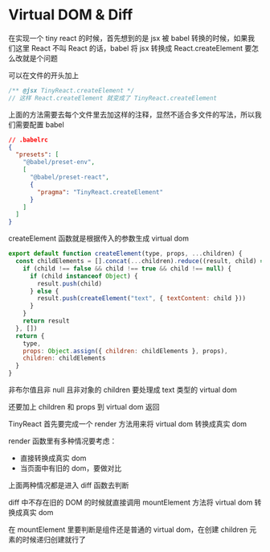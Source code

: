 # Virtual DOM & Diff

在实现一个 tiny react 的时候，首先想到的是 jsx 被 babel 转换的时候，如果我们这里 React 不叫 React 的话，babel 将 jsx 转换成 React.createElement 要怎么改就是个问题

可以在文件的开头加上

```js
/** @jsx TinyReact.createElement */
// 这样 React.createElement 就变成了 TinyReact.createElement
```

上面的方法需要去每个文件里去加这样的注释，显然不适合多文件的写法，所以我们需要配置 babel

```json
// .babelrc
{
  "presets": [
    "@babel/preset-env",
    [
      "@babel/preset-react",
      {
        "pragma": "TinyReact.createElement"
      }
    ]
  ]
}
```

createElement 函数就是根据传入的参数生成 virtual dom

```js
export default function createElement(type, props, ...children) {
  const childElements = [].concat(...children).reduce((result, child) => {
    if (child !== false && child !== true && child !== null) {
      if (child instanceof Object) {
        result.push(child)
      } else {
        result.push(createElement("text", { textContent: child }))
      }
    }
    return result
  }, [])
  return {
    type,
    props: Object.assign({ children: childElements }, props),
    children: childElements
  }
}
```

非布尔值且非 null 且非对象的 children 要处理成 text 类型的 virtual dom

还要加上 children 和 props 到 virtual dom 返回

TinyReact 首先要完成一个 render 方法用来将 virtual dom 转换成真实 dom

render 函数里有多种情况要考虑：

- 直接转换成真实 dom
- 当页面中有旧的 dom，要做对比

上面两种情况都是进入 diff 函数去判断

diff 中不存在旧的 DOM 的时候就直接调用 mountElement 方法将 virtual dom 转换成真实 dom

在 mountElement 里要判断是组件还是普通的 virtual dom，在创建 children 元素的时候递归创建就行了

